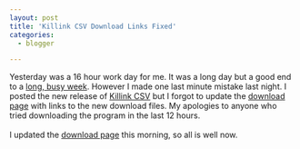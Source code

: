 ```yaml
---
layout: post
title: 'Killink CSV Download Links Fixed'
categories:
  - blogger

---
```


Yesterday was a 16 hour work day for me.  It was a long day but a good end to a <a href="http://www.thecave.com/archive/2007/04/20/killink_version_10_rc_1_is_ready_for_download.aspx">long, busy week</a>.  However I made one last minute mistake last night.  I posted the new release of <a href="http://www.killink.com/">Killink CSV</a> but I forgot to update the <a href="http://www.killink.com/download.aspx">download page</a> with links to the new download files.  My apologies to anyone who tried downloading the program in the last 12 hours.  <br /><br />I updated the <a href="http://www.killink.com/download.aspx">download page</a> this morning, so all is well now.

